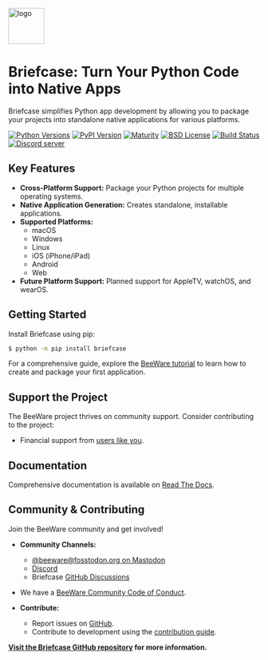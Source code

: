 [<img src="https://beeware.org/project/briefcase/briefcase.png" width="72" alt="logo" />](https://beeware.org/briefcase)

# Briefcase: Turn Your Python Code into Native Apps

Briefcase simplifies Python app development by allowing you to package your projects into standalone native applications for various platforms.

[![Python Versions](https://img.shields.io/pypi/pyversions/briefcase.svg)](https://pypi.python.org/pypi/briefcase)
[![PyPI Version](https://img.shields.io/pypi/v/briefcase.svg)](https://pypi.org/pypi/briefcase)
[![Maturity](https://img.shields.io/pypi/status/briefcase.svg)](https://pypi.org/pypi/briefcase)
[![BSD License](https://img.shields.io/pypi/l/briefcase.svg)](https://github.com/beeware/briefcase/blob/main/LICENSE)
[![Build Status](https://github.com/beeware/briefcase/workflows/CI/badge.svg?branch=main)](https://github.com/beeware/briefcase/actions)
[![Discord server](https://img.shields.io/discord/836455665257021440?label=Discord%20Chat&logo=discord&style=plastic)](https://beeware.org/bee/chat/)

## Key Features

*   **Cross-Platform Support:** Package your Python projects for multiple operating systems.
*   **Native Application Generation:** Creates standalone, installable applications.
*   **Supported Platforms:**
    *   macOS
    *   Windows
    *   Linux
    *   iOS (iPhone/iPad)
    *   Android
    *   Web
*   **Future Platform Support:**  Planned support for AppleTV, watchOS, and wearOS.

## Getting Started

Install Briefcase using pip:

```bash
$ python -m pip install briefcase
```

For a comprehensive guide, explore the [BeeWare tutorial](https://docs.beeware.org) to learn how to create and package your first application.

## Support the Project

The BeeWare project thrives on community support. Consider contributing to the project:

*   Financial support from [users like you](https://beeware.org/community/members/).

## Documentation

Comprehensive documentation is available on [Read The Docs](https://briefcase.readthedocs.io).

## Community & Contributing

Join the BeeWare community and get involved!

*   **Community Channels:**
    *   [@beeware@fosstodon.org on Mastodon](https://fosstodon.org/@beeware)
    *   [Discord](https://beeware.org/bee/chat/)
    *   Briefcase [GitHub Discussions](https://github.com/beeware/briefcase/discussions)

*   We have a [BeeWare Community Code of Conduct](https://beeware.org/community/behavior/).

*   **Contribute:**
    *   Report issues on [GitHub](https://github.com/beeware/briefcase/issues).
    *   Contribute to development using the [contribution guide](https://briefcase.readthedocs.io/en/latest/how-to/contribute/index.html).

**[Visit the Briefcase GitHub repository](https://github.com/beeware/briefcase) for more information.**
